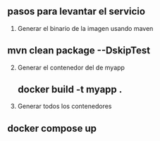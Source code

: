 ## pasos para levantar el servicio 


1. Generar el binario de la imagen usando maven
  ## mvn clean package --DskipTest 

2. Generar el contenedor del de myapp
    ## docker build -t myapp .

3. Generar todos los contenedores 
  ## docker compose up 